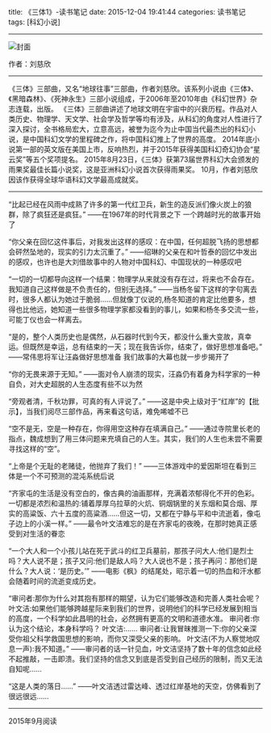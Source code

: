 title: 《三体1》-读书笔记
date: 2015-12-04 19:41:44
categories: 读书笔记
tags: [科幻小说]

---

![封面](http://d.hiphotos.baidu.com/baike/w%3D268/sign=1d9af3728594a4c20a23e02d36f41bac/a50f4bfbfbedab64c85d5fbdf536afc379311e9b.jpg)

作者：刘慈欣

---

《三体》三部曲，又名“地球往事”三部曲，作者刘慈欣。该系列小说由《三体》、《黑暗森林》、《死神永生》三部小说组成，于2006年至2010年由《科幻世界》杂志连载，出版。
《三体》三部曲讲述了地球文明在宇宙中的兴衰历程。作品对人类历史、物理学、天文学、社会学及哲学等均有涉及，从科幻的角度对人性进行了深入探讨，全书格局宏大，立意高远，被誉为迄今为止中国当代最杰出的科幻小说，是中国科幻文学的里程碑之作，将中国科幻推上了世界的高度。
2014年底小说第一部的英文版在美国上市，反响热烈，并于2015年获得美国科幻奇幻协会“星云奖”等五个奖项提名。 2015年8月23日，《三体》获第73届世界科幻大会颁发的雨果奖最佳长篇小说奖，这是亚洲科幻小说首次获得雨果奖。 10月，作者刘慈欣因该作获得全球华语科幻文学最高成就奖。

---

“比起已经在风雨中成熟了许多的第一代红卫兵，新生的造反派们像火炭上的狼群，除了疯狂还是疯狂。”
——在1967年的时代背景之下 一个跨越时光的故事开始了

“你父亲在回忆这件事后，对我发出这样的感叹：在中国，任何超脱飞扬的思想都会砰然坠地的，现实的引力太沉重了。”
——绍琳的父亲在和叶哲泰的回忆中发出的感叹，也许也是大刘借故事中的人物对中国科幻、中国现状的一种感叹吧

“一切的一切都导向这样一个结果：物理学从来就没有存在过，将来也不会存在。我知道自己这样做是不负责任的，但别无选择。”
——当杨冬留下这样的字句离去时，很多人都认为她过于脆弱……但就像丁仪说的,杨冬知道的肯定比他要多，想得也比他远，她知道一些很多物理学家都没看到的事儿，如果和杨冬多交流一些，可能丁仪也会一样离去。

“是的，整个人类历史也是偶然，从石器时代到今天，都没什么重大变故，真幸运。但既然是幸运，总有结束的一天；现在我告诉你，结束了，做好思想准备吧。”
——常伟思将军让汪淼做好思想准备 我们故事的大幕也就一步步揭开了

“你的无畏来源于无知。”
——面对令人崩溃的现实，汪淼仍有着身为科学家的一种自负，对大史超脱的人生态度有些不以为然

“旁观者清，千秋功罪，可真的有人评说了。”
——这是中央上级对于“红岸”的【批示】，当我们阅尽三部作品，再来看这句话，难免唏嘘不已

“空不是无，空是一种存在，你得用空这种存在填满自己。”
——通过寺院里长老的指点，魏成想到了用三体问题来充填自己的人生。其实，我们的人生也未尝不需要寻找这样的“空”。

“上帝是个无耻的老赌徒，他抛弃了我们！”
——三体游戏中的爱因斯坦在看到三体是一个不可预测的混沌系统后说

“齐家屯的生活是没有空白的，像古典的油画那样，充满着浓郁得化不开的色彩。一切都是浓烈和温热的:铺着厚厚乌拉草的火炕、铜烟锅里的关东烟和莫合烟、厚实的高粱饭、六十五度的高粱酒……但这一切，又都在宁静与平和中流逝着，像屯子边上的小溪一样。”
——最令叶文洁难忘的是在齐家屯的夜晚，在那时她真正感受到对生活的眷恋

“一个大人和一个小孩儿站在死于武斗的红卫兵墓前，那孩子问大人:他们是烈士吗？大人说不是；孩子又问:他们是敌人吗？大人说也不是；孩子再问：那他们是什么？大人说：‘是历史。’”
——电影《枫》的结尾处，昭示着一切的热血和汗水都会随着时间的流逝变成历史。

“审问者:那你为什么对其抱有那样的期望，认为它们能够改造和完善人类社会呢？
叶文洁:如果他们能够跨越星际来到我们的世界，说明他们的科学已经发展到相当的高度，一个科学如此昌明的社会，必然拥有更高的文明和道德水准。
审问者:你认为这个结论，本身科学吗？
叶文洁:……
审问者:让我冒昧推测一下:你的父亲深受你祖父科学救国思想的影响，而你又深受父亲的影响。
叶文洁(不为人察觉地叹息一声):我不知道。”
——审问者的话一针见血，叶文洁坚持了数十年的信念如此经不起推敲，一击即溃。我们坚持的信念又到底是否受到自己经历的限制，而又无法自知呢……

“这是人类的落日……”
——叶文洁透过雷达峰、透过红岸基地的天空，仿佛看到了很远很远……

---

2015年9月阅读

